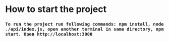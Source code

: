 # How to start the project

### `To run the project run following commands: npm install, node ./api/index.js, open another terminal in same directory, npm start. Open http://localhost:3000`



